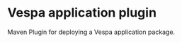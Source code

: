 <!-- Copyright Vespa.ai. Licensed under the terms of the Apache 2.0 license. See LICENSE in the project root. -->
# Vespa application plugin

Maven Plugin for deploying a Vespa application package.
